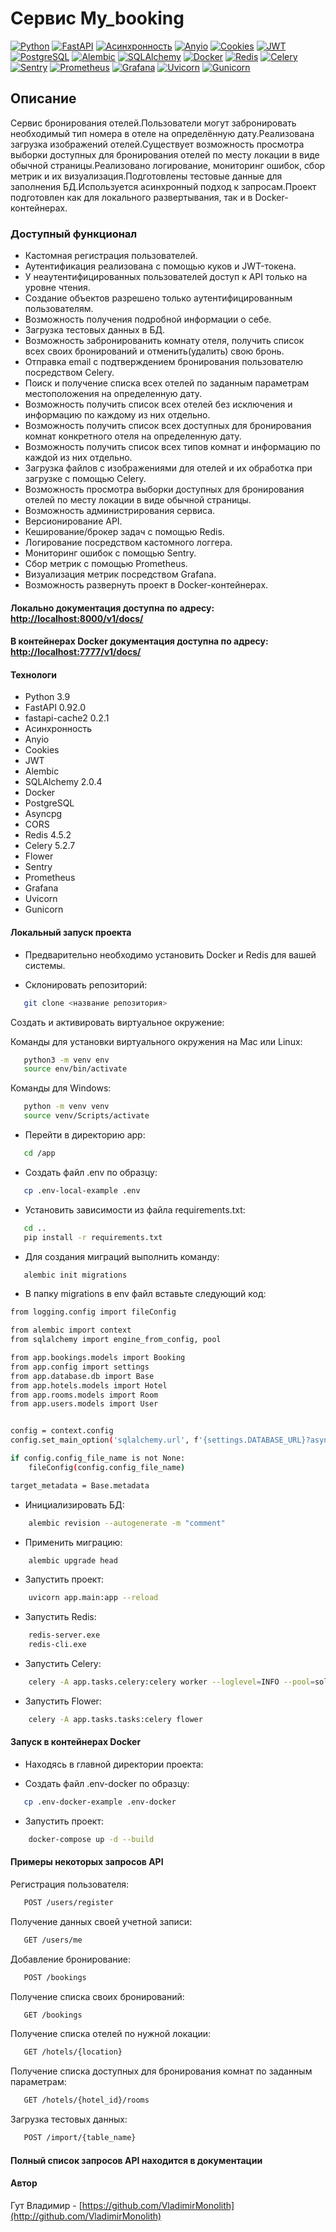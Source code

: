 # Cервис My_booking

[![Python](https://img.shields.io/badge/-Python-464646?style=flat-square&logo=Python)](https://www.python.org/)
[![FastAPI](https://img.shields.io/badge/-FastAPI-464646?style=flat-square&logo=fastapi)](https://fastapi.tiangolo.com/)
[![Асинхронность](https://img.shields.io/badge/-Асинхронность-464646?style=flat-square&logo=Асинхронность)]()
[![Anyio](https://img.shields.io/badge/-Anyio-464646?style=flat-square&logo=Anyio)](https://anyio.readthedocs.io/en/stable/)
[![Cookies](https://img.shields.io/badge/-Cookies-464646?style=flat-square&logo=Cookies)]()
[![JWT](https://img.shields.io/badge/-JWT-464646?style=flat-square&logo=JWT)]()
[![PostgreSQL](https://img.shields.io/badge/-PostgreSQL-464646?style=flat-square&logo=PostgreSQL)](https://www.postgresql.org/)
[![Alembic](https://img.shields.io/badge/-Alembic-464646?style=flat-square&logo=Alembic)](https://alembic.sqlalchemy.org/en/latest/)
[![SQLAlchemy](https://img.shields.io/badge/-SQLAlchemy-464646?style=flat-square&logo=SQLAlchemy)](https://www.sqlalchemy.org/)
[![Docker](https://img.shields.io/badge/-Docker-464646?style=flat-square&logo=docker)](https://www.docker.com/)
[![Redis](https://img.shields.io/badge/-Redis-464646?style=flat-square&logo=Redis)](https://redis.io/)
[![Celery](https://img.shields.io/badge/-Celery-464646?style=flat-square&logo=Celery)](https://docs.celeryq.dev/en/stable/)
[![Sentry](https://img.shields.io/badge/-Sentry-464646?style=flat-square&logo=Sentry)](https://sentry.io/welcome/)
[![Prometheus](https://img.shields.io/badge/-Prometheus-464646?style=flat-square&logo=Prometheus)](https://prometheus.io/)
[![Grafana](https://img.shields.io/badge/-Grafana-464646?style=flat-square&logo=Grafana)](https://grafana.com/)
[![Uvicorn](https://img.shields.io/badge/-Uvicorn-464646?style=flat-square&logo=uvicorn)](https://www.uvicorn.org/)
[![Gunicorn](https://img.shields.io/badge/-Gunicorn-464646?style=flat-square&logo=gunicorn)](https://gunicorn.org/)

## Описание

Cервис бронирования отелей.Пользователи могут забронировать необходимый тип номера в отеле на определённую дату.Реализована загрузка изображений отелей.Существует возможность просмотра выборки доступных для бронирования отелей по месту локации в виде обычной страницы.Реализовано логирование, мониторинг ошибок, сбор метрик и их визуализация.Подготовлены тестовые данные для заполнения БД.Используется асинхронный подход к запросам.Проект подготовлен как для локального развертывания, так и в Docker-контейнерах.

### Доступный функционал

- Кастомная регистрация пользователей.
- Аутентификация реализована с помощью куков и JWT-токена.
- У неаутентифицированных пользователей доступ к API только на уровне чтения.
- Создание объектов разрешено только аутентифицированным пользователям.
- Возможность получения подробной информации о себе.
- Загрузка тестовых данных в БД.
- Возможность забронированить комнату отеля, получить список всех своих бронирований и отменить(удалить) свою бронь.
- Отправка email с подтверждением бронирования пользователю посредством Celery.
- Поиск и получение списка всех отелей по заданным параметрам местоположения на определенную дату.
- Возможность получить список всех отелей без исключения и информацию по каждому из них отдельно.
- Возможность получить список всех доступных для бронирования комнат конкретного отеля на определенную дату.
- Возможность получить список всех типов комнат и информацию по каждой из них отдельно.
- Загрузка файлов с изображениями для отелей и их обработка при загрузке с помощью Celery.
- Возможность просмотра выборки доступных для бронирования отелей по месту локации в виде обычной страницы.
- Возможность администрирования сервиса.
- Версионирование API.
- Кеширование/брокер задач с помощью Redis.
- Логирование посредством кастомного логгера.
- Мониторинг ошибок с помощью Sentry.
- Сбор метрик с помощью Prometheus.
- Визуализация метрик посредством Grafana.
- Возможность развернуть проект в Docker-контейнерах.

#### Локально документация доступна по адресу: <http://localhost:8000/v1/docs/>
#### В контейнерах Docker документация доступна по адресу: <http://localhost:7777/v1/docs/>  

#### Технологи

- Python 3.9
- FastAPI 0.92.0
- fastapi-cache2 0.2.1
- Асинхронность
- Anyio
- Cookies
- JWT
- Alembic
- SQLAlchemy 2.0.4
- Docker
- PostgreSQL
- Asyncpg
- CORS
- Redis 4.5.2
- Celery 5.2.7
- Flower
- Sentry
- Prometheus
- Grafana
- Uvicorn
- Gunicorn

#### Локальный запуск проекта

- Предварительно необходимо установить Docker и Redis для вашей системы.

- Склонировать репозиторий:

```bash
   git clone <название репозитория>
```

Cоздать и активировать виртуальное окружение:

Команды для установки виртуального окружения на Mac или Linux:

```bash
   python3 -m venv env
   source env/bin/activate
```

Команды для Windows:

```bash
   python -m venv venv
   source venv/Scripts/activate
```

- Перейти в директорию app:

```bash
   cd /app
```

- Создать файл .env по образцу:

```bash
   cp .env-local-example .env
```

- Установить зависимости из файла requirements.txt:

```bash
   cd ..
   pip install -r requirements.txt
```

- Для создания миграций выполнить команду:

```bash
   alembic init migrations
```

- В папку migrations в env файл вставьте следующий код:

```bash
from logging.config import fileConfig

from alembic import context
from sqlalchemy import engine_from_config, pool

from app.bookings.models import Booking
from app.config import settings
from app.database.db import Base
from app.hotels.models import Hotel
from app.rooms.models import Room
from app.users.models import User


config = context.config
config.set_main_option('sqlalchemy.url', f'{settings.DATABASE_URL}?async_fallback=True')

if config.config_file_name is not None:
    fileConfig(config.config_file_name)

target_metadata = Base.metadata
```

- Инициализировать БД:

``` bash
    alembic revision --autogenerate -m "comment"  
```

- Применить миграцию:

``` bash
    alembic upgrade head 
```

- Запустить проект:

``` bash
    uvicorn app.main:app --reload   
```

- Запустить Redis:

``` bash
    redis-server.exe
    redis-cli.exe
```

- Запустить Celery:

``` bash
    celery -A app.tasks.celery:celery worker --loglevel=INFO --pool=solo
```

- Запустить Flower:

``` bash
    celery -A app.tasks.tasks:celery flower
```

#### Запуск в контейнерах Docker

- Находясь в главной директории проекта:

- Создать файл .env-docker по образцу:

```bash
   cp .env-docker-example .env-docker
```

- Запустить проект:

``` bash
    docker-compose up -d --build  
```

#### Примеры некоторых запросов API

Регистрация пользователя:

```bash
   POST /users/register
```

Получение данных своей учетной записи:

```bash
   GET /users/me 
```

Добавление бронирование:

```bash
   POST /bookings
```

Получение списка своих бронирований:
  
```bash
   GET /bookings
```

Получение списка отелей по нужной локации:

```bash
   GET /hotels/{location}
```

Получение списка доступных для бронирования комнат по заданным параметрам:

```bash
   GET /hotels/{hotel_id}/rooms
```

Загрузка тестовых данных:

```bash
   POST /import/{table_name}
```

#### Полный список запросов API находится в документации

#### Автор

Гут Владимир - [https://github.com/VladimirMonolith](http://github.com/VladimirMonolith)
